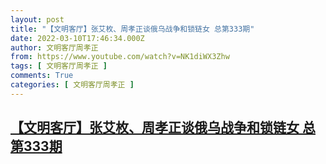 ```yaml
---
layout: post
title: "【文明客厅】张艾枚、周孝正谈俄乌战争和锁链女 总第333期"
date: 2022-03-10T17:46:34.000Z
author: 文明客厅周孝正
from: https://www.youtube.com/watch?v=NK1diWX3Zhw
tags: [ 文明客厅周孝正 ]
comments: True
categories: [ 文明客厅周孝正 ]
---
```

<!--1646934394000-->
[【文明客厅】张艾枚、周孝正谈俄乌战争和锁链女 总第333期](https://www.youtube.com/watch?v=NK1diWX3Zhw)
------

<div>

</div>
